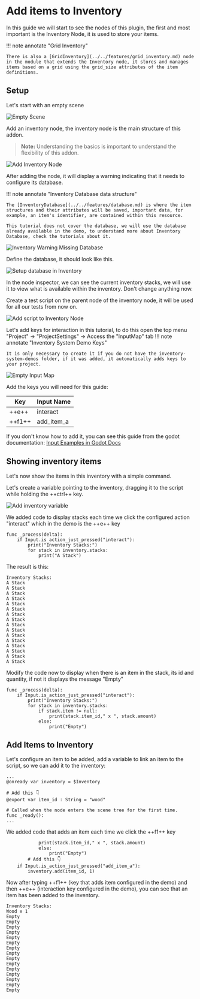 # Add items to Inventory

In this guide we will start to see the nodes of this plugin, the first and most important is the Inventory Node, it is used to store your items.

!!! note annotate "Grid Inventory"

    There is also a [GridInventory](../../features/grid_inventory.md) node in the module that extends the Inventory node, it stores and manages items based on a grid using the grid_size attributes of the item definitions.


## Setup

Let's start with an empty scene

![Empty Scene](../../assets/images/empty_scene_for_inventory_tutorial.png)

Add an inventory node, the inventory node is the main structure of this addon.

> **Note:** Understanding the basics is important to understand the flexibility of this addon.

![Add Inventory Node](../../assets/images/add_inventory_node.gif)

After adding the node, it will display a warning indicating that it needs to configure its database.

!!! note annotate "Inventory Database data structure"

    The [InventoryDatabase](../../features/database.md) is where the item structures and their attributes will be saved, important data, for example, an item's identifier, are contained within this resource.

	This tutorial does not cover the database, we will use the database already available in the demo, to understand more about Inventory Database, check the tutorials about it.

![Inventory Warning Missing Database](../../assets/images/inventory_warning.png)

Define the database, it should look like this.

![Setup database in Inventory](../../assets/images/setup_database_in_inventory.png)

In the node inspector, we can see the current inventory stacks, we will use it to view what is available within the inventory. Don't change anything now.

Create a test script on the parent node of the inventory node, it will be used for all our tests from now on.

![Add script to Inventory Node](../../assets/images/add_script_on_inventory_tutorial.gif)

Let's add keys for interaction in this tutorial, to do this open the top menu "Project" -> "ProjectSettings" -> Access the "InputMap" tab
!!! note annotate "Inventory System Demo Keys"

    It is only necessary to create it if you do not have the inventory-system-demos folder, if it was added, it automatically adds keys to your project.

![Empty Input Map](../../assets/images/empty_input_map.png)

Add the keys you will need for this guide:

| Key         | Input Name  |
| ----------- | ------------|
| ++e++       | interact    |
| ++f1++      | add_item_a  |

If you don't know how to add it, you can see this guide from the godot documentation:
[Input Examples in Godot Docs](https://docs.godotengine.org/en/latest/tutorials/inputs/input_examples.html)

## Showing inventory items

Let's now show the items in this inventory with a simple command.

Let's create a variable pointing to the inventory, dragging it to the script while holding the ++ctrl++ key.

![Add inventory variable](../../assets/images/add_variable_inventory_to_script.gif)

We added code to display stacks each time we click the configured action "interact" which in the demo is the ++e++ key
```gdscript title="inventory_tutorial.gd" linenums="1"
func _process(delta):
	if Input.is_action_just_pressed("interact"):
		print("Inventory Stacks:")
		for stack in inventory.stacks:
			print("A Stack")
```

The result is this:
```
Inventory Stacks:
A Stack
A Stack
A Stack
A Stack
A Stack
A Stack
A Stack
A Stack
A Stack
A Stack
A Stack
A Stack
A Stack
A Stack
A Stack
A Stack
```

Modify the code now to display when there is an item in the stack, its id and quantity, if not it displays the message "Empty"
```gdscript title="inventory_tutorial.gd" linenums="1"
func _process(delta):
	if Input.is_action_just_pressed("interact"):
		print("Inventory Stacks:")
		for stack in inventory.stacks:
			if stack.item != null:
				print(stack.item_id," x ", stack.amount)
			else:
				print("Empty")
```

## Add Items to Inventory

Let's configure an item to be added, add a variable to link an item to the script, so we can add it to the inventory:
```gdscript title="inventory_tutorial.gd" linenums="1"
...
@onready var inventory = $Inventory

# Add this 👇
@export var item_id : String = "wood"

# Called when the node enters the scene tree for the first time.
func _ready():
...
```

We added code that adds an item each time we click the ++f1++ key
```gdscript title="inventory_tutorial.gd" linenums="1"
			print(stack.item_id," x ", stack.amount)
			else:
				print("Empty")
        # Add this 👇
	if Input.is_action_just_pressed("add_item_a"):
		inventory.add(item_id, 1)
```

Now after typing ++f1++ (key that adds item configured in the demo) and then ++e++ (interaction key configured in the demo), you can see that an item has been added to the inventory.
```
Inventory Stacks:
Wood x 1
Empty
Empty
Empty
Empty
Empty
Empty
Empty
Empty
Empty
Empty
Empty
Empty
Empty
Empty
Empty
```
